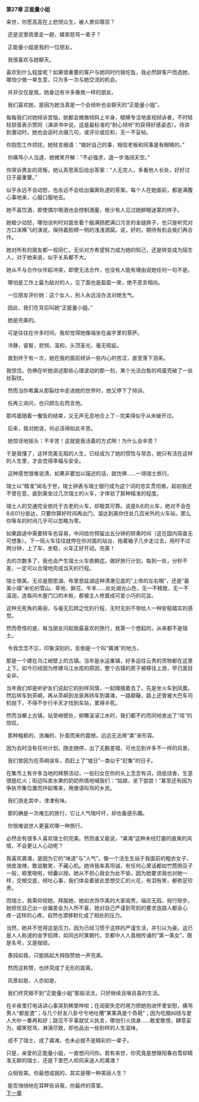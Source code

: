 **第27章 正能量小姐**

  来世，你愿高高在上悲悯众生，被人景仰尊崇？ 

​    还是泥里雨里走一趟，嬉笑怒骂一辈子？ 

​    正能量小姐是我的一位朋友。 

​    我很喜欢与她聊天。 

​    喜欢到什么程度呢？如果很重要的客户与她同时约我吃饭，我必然辞客户而选她，哪怕少做一单生意，只为多一次与她交流的机会。 

​    并非仅仅是我，她身边有许多像我一样的朋友。 

​    我们喜欢她，是因为她当真是一个会倾听也会聊天的“正能量小姐”。 

​    每每我们对她倾诉苦恼，她都会微微倾斜上半身，眼睛专注地直视倾诉者，不时轻轻颔首表示赞同（演讲书中说，这是最标准的“耐心倾听”的获得好感姿态）。待讲到激动时，她也会适时点缀几句，或评论或应和，无一不妥帖。 

​    你抱怨工作烦扰，她轻言细语：“做好自己的事，相信老板和同事是有眼睛的。” 

​    你痛骂小人当道，她微笑开解：“不必强求，退一步海阔天空。” 

​    你哭诉男友的背叛，她认真思索后给出答案：“人无完人，多看他人长处，好好过日子最重要。” 

​    似乎永远不会动怒，也永远不会给出偏离轨道的答案。每个人在她面前，都是满腹心事地来，心服口服地去。 

​    她不喜饮酒，即使偶尔喝酒也会控制酒量，极少有人见过她醉眼迷蒙的样子。

​    她极少动怒，哪怕谈判时对面坐着个脑满肠肥满口污言的金链胖子，也只是听完对方口沫横飞的演说，保持着脸颊一侧的浅浅酒窝。说，好的，期待有机会我们再合作。 

​    她对所有的朋友都一视同仁，无论对方希望努力成为她的知己，还是转变成为陌生人，对于她来说，似乎关系都不大。 

​    她从不与合作伙伴起冲突，即使无法合作，也没有人能有理由说她任何一句不是。 

​    哪怕是工作上最为敌对的人，见了面也是盈盈一笑，绝不恶言相向。 

​    一位朋友评价她：这个女人，别人永远没办法对她生气。 

​    因此，我们在背后叫她“正能量小姐。” 

​    她是完美的。 

​    可是往往在许多时间，我却觉得她像端坐在庙宇里的菩萨。 

​    冷静，睿智，悲悯，温和，头顶圣光，毫无瑕疵。 

​    直到终于有一次，她在我的面前倾诉一些内心的苦涩，直至落下泪来。 

​    我惊住。仿佛在听她讲述那些心理波动的那一刻，某个光洁白皙的鸡蛋壳破了一丝丝裂纹。 

​    然而当你希冀从那裂纹中走进她的世界时，她又停下了倾诉。 

​    任再三询问，也只顾左右而言他。 

​    那鸡蛋随着一餐饭的结束，又无声无息地合上了--完美得似乎从未破开过。 

​    后来，我对她说，何必活得如此辛苦。 

​    她惊讶地摇头：不辛苦！这就是我活着的方式啊！为什么会辛苦？ 

​    于是我懂了，这样完美无瑕的人生，已经成为了她的惯性与常态，她只有活在这样的人生里，才会觉得幸福与安全。 

​    这种感觉很难说清，如果非要加以描述的话，就仿佛……一场瑞士旅行。 

​    瑞士以“精准”闻名于世，瑞士钟表与瑞士银行成为这个词的忠实贯彻者。起初我还不曾在意，直到乘坐过几次瑞士的火车，才体验了那种精准的程度。 

​    瑞士人的交通完全依托于古老的火车，却极其可靠。说是8点的火车，绝对不会在8点01分抵达，只要你算好时间再出门，溜达到离你住处几百米外的火车站，那么你等车的时间几乎可以忽略为零。 

​    如果路途中需要转车也容易，中间给你预留出五分钟的转乘时间（这在国内简直无可想象）。下一班火车往往就停在你对面的站台，拖着箱子几步走过去，用时不过两分钟，上了车，坐稳，火车正好开动。完美！ 

​    去的次数多了，我也会产生瑞士火车依赖症。做好旅行计划，每到一处，分秒不差，一定可以合理地完成当天的行程。 

​    瑞士很美。无论是图恩湖、布里恩兹湖这种清澈见底的“上帝的左右眼”，还是“最美小镇”米伦的雪山、草地、鲜花、牛羊……处处湖光山色，无一不精致，无一不温润，连每间木屋门口的木桩，都被主人修葺成可爱小巧的花盆。 

​    这种无死角的美丽，与毫无后顾之忧的行程，无时无刻不带给人一种安稳踏实的感觉。 

​    然而奇怪的是，每当朋友问起我最喜欢的旅行，我第一个想起的，从来都不是瑞士。 

​    令我念念不忘，印象深刻的，反倒是一个叫“龚滩”的地方。 

​    那是一个建在乌江峭壁上的古镇。当年是水运重镇，好多运往云贵的货物都在这里上下。如今已经因为修建乌江水库的原因，整个古镇的房子被移往上游，早已面目全非。 

​    当年我们却是听驴友们说起它的别样风情，一起撺掇着去了。先是坐火车到凤凰，然后转车到茶峒，再从茶峒到龙泉再转车到龚滩，一路颠簸，路上还曾被大巴车司机抛下，不得不步行半天才找到车站，累得半死。 

​    然而当攀上古镇，站至峭壁处，俯瞰滚滚江水时，我们都不约而同地发出了“哇”的惊叹。 

​    那种粗粝的、浩瀚的、扑面而来的震撼，远远无法用“美”来形容。 

​    因为去时没有任何计划，随走随停，出了无数差错，可也见到许多不一样的风景。 

​    我们曾因为在茶峒误车，而赶上了“墟日”--类似于“赶集”的日子。 

​    在集市上有许多当地的拜祭活动，一些妇女在你的头上念念有词，烧纸烧香，生意很是红火；街边叫卖水果的奶奶热情地喊我们：“姑娘，坐下尝尝！”甚至还有因为争执市集位置而拌起嘴来，用俚语叫骂的乡民。 

​    我们游走其中，津津有味。 

​    那的确是一次难忘的旅行，它让人气喘吁吁，却也备感乐趣。 

​    你很难说世人更喜欢哪一种旅行。 

​    必然会有很多人喜欢瑞士的完美。然而谁又能说，“龚滩”这种未经打磨的直爽的风情，不会更让人心动呢？ 

​    我喜欢龚滩，是因为它的“味道”与“人气”。像一个活生生站于我面前的粗衣女子，俏皮泼辣，敢说敢笑，不藏心机。她待我率真坦诚，有任何心里话都如竹筒倒豆子一般，噼里啪啦，倾囊以授。她从不担心我会为此不愉，因为她要求我也对她一样，交根交底，倾吐心事，我们体会着彼此思想交汇的火花，有泪有笑，都弥足珍贵。 

​    而瑞士，我需仰视她，拜服她，她如衣饰华美的大家闺秀，端庄无瑕，规行矩步。她担忧自己出一丝偏差会为人所不喜，她对自己严谨到苛刻的要求连路人都会心疼--这样的心疼，自然也潜移默化成了相处的压力。 

​    当然，她并不觉得这是压力。因为已经习惯于这样的严谨生活，并引以为豪。这已是人人称道的金字招牌，如同古时某朝代，京都中人人竟相传诵的“第一美女”，既是名号，又是枷锁。 

​    愚钝如我，只能挑起大拇指赞她一声完美。 

​    然而这称赞，也终究成了无形的距离。 

​    风景如是，人亦如是。 

​    我们终究做不到“正能量小姐”那般活法，只好继续且嗔且喜的生活。 

​    在半夜里打电话讲心事哭到稀里哗啦；在闺密失恋时用力把她抱进怀里安慰，痛骂男人“都是渣”；与几个好友八卦兮兮地吐槽“某某真是个奇葩”；因为吃醋纠结与爱人大吵一番再和好；路见不平事就仗义执言，哪怕引火烧身……敢爱敢恨，肆意妄为，嬉笑怒骂，淋漓尽致，却也品出一些别样的人生滋味。 

​    成不了瑞士，成了龚滩，也未必就不是精彩的一辈子。 

​    只是，亲爱的正能量小姐，一直想问问你。若有来世，你究竟是想做阳春白雪却精准无聊的瑞士，还是下里巴人却风采迷人的龚滩？ 

​    众相皆美。你最想成就的，其实是哪一种美丽人生？ 

​    能否悄悄地在耳畔告诉我，你最终的答案。  
[下一章](https://github.com/LiQinglin007/liqinglin/blob/master/%E4%B8%80%E5%88%87%E9%83%BD%E6%98%AF%E6%9C%80%E5%A5%BD%E7%9A%84%E5%AE%89%E6%8E%92/%E7%AC%AC28%E7%AB%A0%20%E8%87%B4%E6%AF%8F%E4%B8%80%E6%9C%B5%E6%95%8F%E6%84%9F%E7%9A%84%E8%8A%B1.md)
